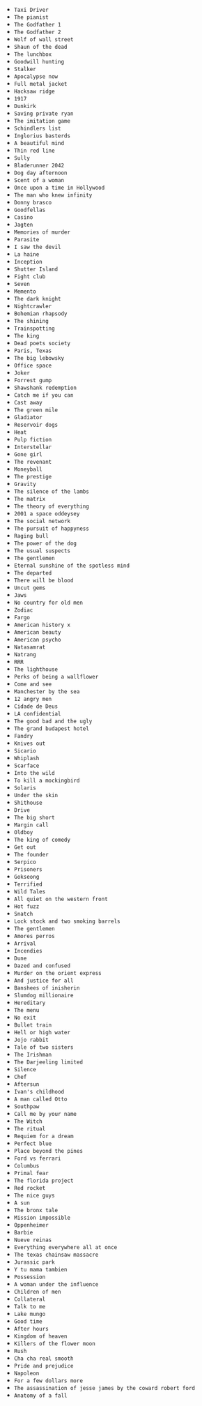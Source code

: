 - `Taxi Driver`
- `The pianist`
- `The Godfather 1`
- `The Godfather 2`
- `Wolf of wall street`
- `Shaun of the dead`
- `The lunchbox`
- `Goodwill hunting`
- `Stalker`
- `Apocalypse now`
- `Full metal jacket`
- `Hacksaw ridge`
- `1917`
- `Dunkirk`
- `Saving private ryan`
- `The imitation game`
- `Schindlers list`
- `Inglorius basterds`
- `A beautiful mind`
- `Thin red line`
- `Sully`
- `Bladerunner 2042`
- `Dog day afternoon`
- `Scent of a woman`
- `Once upon a time in Hollywood`
- `The man who knew infinity`
- `Donny brasco`
- `Goodfellas`
- `Casino`
- `Jagten`
- `Memories of murder`
- `Parasite`
- `I saw the devil`
- `La haine`
- `Inception`
- `Shutter Island`
- `Fight club`
- `Seven`
- `Memento`
- `The dark knight`
- `Nightcrawler`
- `Bohemian rhapsody`
- `The shining`
- `Trainspotting`
- `The king`
- `Dead poets society`
- `Paris, Texas`
- `The big lebowsky`
- `Office space`
- `Joker`
- `Forrest gump`
- `Shawshank redemption`
- `Catch me if you can`
- `Cast away`
- `The green mile`
- `Gladiator`
- `Reservoir dogs`
- `Heat`
- `Pulp fiction`
- `Interstellar`
- `Gone girl`
- `The revenant`
- `Moneyball`
- `The prestige`
- `Gravity`
- `The silence of the lambs`
- `The matrix`
- `The theory of everything`
- `2001 a space oddeysey`
- `The social network`
- `The pursuit of happyness`
- `Raging bull`
- `The power of the dog`
- `The usual suspects`
- `The gentlemen`
- `Eternal sunshine of the spotless mind`
- `The departed`
- `There will be blood`
- `Uncut gems`
- `Jaws`
- `No country for old men`
- `Zodiac`
- `Fargo`
- `American history x`
- `American beauty`
- `American psycho`
- `Natasamrat`
- `Natrang`
- `RRR`
- `The lighthouse`
- `Perks of being a wallflower`
- `Come and see`
- `Manchester by the sea`
- `12 angry men`
- `Cidade de Deus`
- `LA confidential`
- `The good bad and the ugly`
- `The grand budapest hotel`
- `Fandry`
- `Knives out`
- `Sicario`
- `Whiplash`
- `Scarface`
- `Into the wild`
- `To kill a mockingbird`
- `Solaris`
- `Under the skin`
- `Shithouse`
- `Drive`
- `The big short`
- `Margin call`
- `Oldboy`
- `The king of comedy`
- `Get out`
- `The founder`
- `Serpico`
- `Prisoners`
- `Gokseong`
- `Terrified`
- `Wild Tales`
- `All quiet on the western front`
- `Hot fuzz`
- `Snatch`
- `Lock stock and two smoking barrels`
- `The gentlemen`
- `Amores perros`
- `Arrival`
- `Incendies`
- `Dune`
- `Dazed and confused`
- `Murder on the orient express`
- `And justice for all`
- `Banshees of inisherin`
- `Slumdog millionaire`
- `Hereditary`
- `The menu`
- `No exit`
- `Bullet train`
- `Hell or high water`
- `Jojo rabbit`
- `Tale of two sisters`
- `The Irishman`
- `The Darjeeling limited`
- `Silence`
- `Chef`
- `Aftersun`
- `Ivan's childhood`
- `A man called Otto`
- `Southpaw`
- `Call me by your name`
- `The Witch`
- `The ritual`
- `Requiem for a dream`
- `Perfect blue`
- `Place beyond the pines`
- `Ford vs ferrari`
- `Columbus`
- `Primal fear`
- `The florida project`
- `Red rocket`
- `The nice guys`
- `A sun`
- `The bronx tale`
- `Mission impossible`
- `Oppenheimer`
- `Barbie`
- `Nueve reinas`
- `Everything everywhere all at once`
- `The texas chainsaw massacre`
- `Jurassic park`
- `Y tu mama tambien`
- `Possession`
- `A woman under the influence`
- `Children of men`
- `Collateral`
- `Talk to me`
- `Lake mungo`
- `Good time`
- `After hours`
- `Kingdom of heaven`
- `Killers of the flower moon`
- `Rush`
- `Cha cha real smooth`
- `Pride and prejudice`
- `Napoleon`
- `For a few dollars more`
- `The assassination of jesse james by the coward robert ford`
- `Anatomy of a fall`

